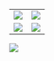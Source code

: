 |   |   | 
|:---:|:---:|
| <img src="https://github-profile-summary-cards.vercel.app/api/cards/most-commit-language?username=aungpyaephyo1412"/> | <img src="http://github-profile-summary-cards.vercel.app/api/cards/repos-per-language?username=aungpyaephyo1412"/> |
| <img src="http://github-profile-summary-cards.vercel.app/api/cards/stats?username=aungpyaephyo1412"/> | <img src="http://github-profile-summary-cards.vercel.app/api/cards/productive-time?username=aungpyaephyo1412"/> |



<img src="https://github-profile-summary-cards.vercel.app/api/cards/profile-details?username=aungpyaephyo1412"/>


